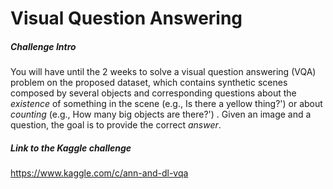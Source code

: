 # Visual Question Answering

##### Challenge Intro

You will have until the 2 weeks to solve a visual question answering (VQA) problem on the proposed dataset, which contains synthetic scenes composed by several objects and corresponding questions about the *existence* of something in the scene (e.g., Is there a yellow thing?') or about *counting* (e.g., How many big objects are there?') . Given an image and a question, the goal is to provide the correct *answer*.

##### Link to the Kaggle challenge

https://www.kaggle.com/c/ann-and-dl-vqa